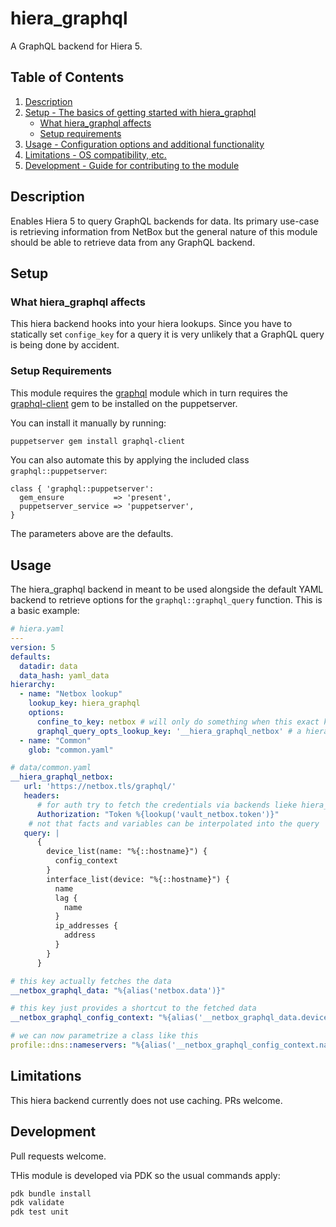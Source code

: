 # hiera_graphql

A GraphQL backend for Hiera 5.

## Table of Contents

1. [Description](#description)
1. [Setup - The basics of getting started with hiera_graphql](#setup)
    * [What hiera_graphql affects](#what-hiera_graphql-affects)
    * [Setup requirements](#setup-requirements)
1. [Usage - Configuration options and additional functionality](#usage)
1. [Limitations - OS compatibility, etc.](#limitations)
1. [Development - Guide for contributing to the module](#development)

## Description

Enables Hiera 5 to query GraphQL backends for data.
Its primary use-case is retrieving information from NetBox but the general nature of this module should be able to
retrieve data from any GraphQL backend.

## Setup

### What hiera_graphql affects

This hiera backend hooks into your hiera lookups. 
Since you have to statically set `confige_key` for a query it is very unlikely that a GraphQL query is being done by accident. 

### Setup Requirements

This module requires the [graphql](https://forge.puppet.com/modules/phihos/graphql) module which in turn requires 
the [graphql-client](https://github.com/github/graphql-client) gem to be installed on the puppetserver.

You can install it manually by running:

```bash
puppetserver gem install graphql-client
```

You can also automate this by applying the included class `graphql::puppetserver`:

```puppet
class { 'graphql::puppetserver':
  gem_ensure           => 'present',
  puppetserver_service => 'puppetserver',
}
```

The parameters above are the defaults.

## Usage

The hiera_graphql backend in meant to be used alongside the default YAML backend to retrieve options for the 
`graphql::graphql_query` function.
This is a basic example:

```yaml
# hiera.yaml
---
version: 5
defaults:
  datadir: data
  data_hash: yaml_data
hierarchy:
  - name: "Netbox lookup"
    lookup_key: hiera_graphql
    options:
      confine_to_key: netbox # will only do something when this exact key is looked up
      graphql_query_opts_lookup_key: '__hiera_graphql_netbox' # a hiera key containin query options
  - name: "Common"
    glob: "common.yaml"
```

```yaml
# data/common.yaml
__hiera_graphql_netbox:
   url: 'https://netbox.tls/graphql/'
   headers:
      # for auth try to fetch the credentials via backends lieke hiera_vault or hiera_eyaml
      Authorization: "Token %{lookup('vault_netbox.token')}"  
    # not that facts and variables can be interpolated into the query
   query: |
      {
        device_list(name: "%{::hostname}") {
          config_context
        }
        interface_list(device: "%{::hostname}") {
          name
          lag {
            name
          }
          ip_addresses {
            address
          }
        }
      }

# this key actually fetches the data
__netbox_graphql_data: "%{alias('netbox.data')}"

# this key just provides a shortcut to the fetched data
__netbox_graphql_config_context: "%{alias('__netbox_graphql_data.device_list.0.config_context')}"

# we can now parametrize a class like this
profile::dns::nameservers: "%{alias('__netbox_graphql_config_context.nameservers')}"
```

## Limitations

This hiera backend currently does not use caching. PRs welcome.

## Development

Pull requests welcome.

THis module is developed via PDK so the usual commands apply: 
```bash
pdk bundle install
pdk validate
pdk test unit
```

